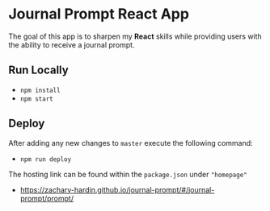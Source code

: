 # Journal Prompt React App
The goal of this app is to sharpen my **React** skills while providing users with the ability to receive a journal prompt.

## Run Locally
* `npm install`
* `npm start`

## Deploy
After adding any new changes to `master` execute the following command:
* `npm run deploy`

The hosting link can be found within the `package.json` under `"homepage"`
* https://zachary-hardin.github.io/journal-prompt/#/journal-prompt/prompt/
